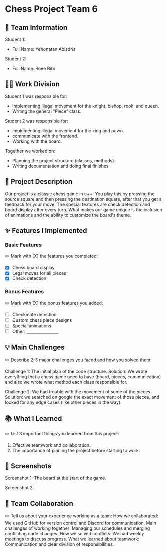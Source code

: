 # Chess Project Team 6


## 👥 Team Information


Student 1:
- Full Name: Yehonatan Abisdris

Student 2:
- Full Name: Roee Bibi



## 👨‍💻 Work Division
Student 1 was responsible for:
- implementing illegal movement for the knight, bishop, rook, and queen.
- Writing the general “Piece” class.

Student 2 was responsible for:
- implementing illegal movement for the king and pawn.
- communicate with the frontend.
- Working with the board.

Together we worked on:
- Planning the project structure (classes, methods)
- Writing documentation and doing final finishes






## 📝 Project Description
Our project is a classic chess game in c++. 
You play this by pressing the source square and then pressing the destination square, after that you get a feedback for your move.
The special features are check detection and board display after every turn.
What makes our game unique is the inclusion of animations and the ability to customize the board's theme.



## ✨ Features I Implemented

### Basic Features
✏️ Mark with [X] the features you completed:
- [x] Chess board display
- [x] Legal moves for all pieces
- [x] Check detection

### Bonus Features
✏️ Mark with [X] the bonus features you added:
- [ ] Checkmate detection
- [ ] Custom chess piece designs
- [ ] Special animations
- [ ] Other: ________________

## 💡 Main Challenges
✏️ Describe 2-3 major challenges you faced and how you solved them:

Challenge 1: The initial plan of the code structure.
Solution: We wrote everything that a chess game need to have (board, pieces, communication) and also we wrote what method each class responsible for.


Challenge 2: We had trouble with the movement of some of the pieces.
Solution: we searched on google the exact movement of those pieces, and     looked for any edge cases (like other pieces in the way). 


## 📚 What I Learned
✏️ List 3 important things you learned from this project:
1. Effective teamwork and collaboration.
2. The importance of planing the project before starting to work.


## 📸 Screenshots

Screenshot 1: The board at the start of the game.
 







Screenshot 2: 
 
## 🤝 Team Collaboration
✏️ Tell us about your experience working as a team:
How we collaborated: We used GitHub for version control and Discord for communication.
Main challenges of working together: Managing our schedules and merging conflicting code changes.
How we solved conflicts: We had weekly meetings to discuss progress.
What we learned about teamwork: Communication and clear division of responsibilities.



